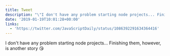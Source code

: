 ```yaml
---
title: Tweet
description: "\"I don't have any problem starting node projects... Finishing them, however, is another story \U0001F618 \""
date: '2019-01-19T10:01:28+00:00'
links:
  - 'https://twitter.com/JavaScriptDaily/status/1086392291634364416'
---
```

I don't have any problem starting node projects... Finishing them, however, is another story 😘 
